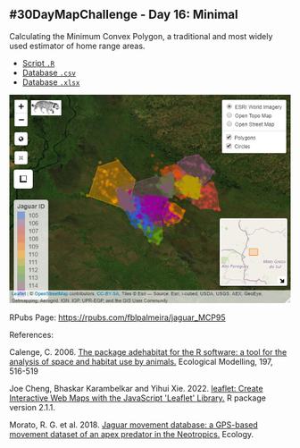 ## #30DayMapChallenge - Day 16: Minimal 

Calculating the Minimum Convex Polygon, a traditional and most widely used estimator of home range areas.

- [Script `.R`](https://github.com/fblpalmeira/jaguar_adehabitatHR/blob/main/data/jaguars_adehabitat_polygons.R)
- [Database `.csv`](https://github.com/fblpalmeira/jaguar_interactivemap/blob/main/data/jaguar_movement_data.csv)
- [Database `.xlsx`](https://github.com/fblpalmeira/jaguar_interactivemap/blob/main/data/Jaguar_additional%20information.xlsx)

<img src="https://github.com/fblpalmeira/jaguar_MCP95/blob/main/data/jaguar_adehabitatHR.png">

RPubs Page: https://rpubs.com/fblpalmeira/jaguar_MCP95

References: 

Calenge, C. 2006. [The package adehabitat for the R software: a tool for the analysis of space and habitat use by animals.](https://doi.org/10.1016/j.ecolmodel.2006.03.017) Ecological Modelling, 197, 516-519

Joe Cheng, Bhaskar Karambelkar and Yihui Xie. 2022. [leaflet: Create Interactive Web Maps with the JavaScript 'Leaflet' Library.](https://CRAN.R-project.org/package=leaflet) R package version 2.1.1. 

Morato, R. G. et al. 2018. [Jaguar movement database: a GPS-based movement dataset of an apex predator in the Neotropics.](http://doi.org/10.1002/ecy.2379) Ecology.
